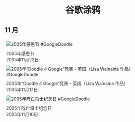 
<h1 align="center"> 谷歌涂鸦 </h1>




## 11 月

<div class="image">


<img src="https:https://lh3.googleusercontent.com/Y5MgxHeiqQfanvclB-JDm26K1x_d_H1kzsd05q7cMEE7hpzSSCzMS8fLXaYdBvDH2znpxQbX29WRqXI7t05Q5PCIldJDZgty5lwMrGZC0g=s660" alt="2005年感恩节 #GoogleDoodle" style="margin: 5px"/>
<div class="info" style="font-size: 14px; color:#333333; margin:5px"><div class="title">2005年感恩节</div><div class="date">2005年11月23日</div></div>

<img src="https:https://lh3.googleusercontent.com/0me3vTVegcxdIEFSfvaNOLf--BKGbjOPhWKF-kQsI9jsiW_Ud70m_5MH-lIssXOtlc2drgOlckzlAcvvmzkKmrugsckf0xeFvICxA-qV=s660" alt="2005年“Doodle 4 Google”竞赛 - 英国（Lisa Wainaina 作品） #GoogleDoodle" style="margin: 5px"/>
<div class="info" style="font-size: 14px; color:#333333; margin:5px"><div class="title">2005年“Doodle 4 Google”竞赛 - 英国（Lisa Wainaina 作品）</div><div class="date">2005年11月17日</div></div>

<img src="https:https://lh3.googleusercontent.com/tHuKgvTE1L8NlzGmKG9fujq4CrSBe2OlSOiZ8oQPolYRnkV01FkW3yeivPpenz9NqneDVTvGsOkDtGxCV9xfrx-HEEhiS0l3gbnw8lae=s660" alt="2005年阵亡将士纪念日 #GoogleDoodle" style="margin: 5px"/>
<div class="info" style="font-size: 14px; color:#333333; margin:5px"><div class="title">2005年阵亡将士纪念日</div><div class="date">2005年11月10日</div></div>

</div>








